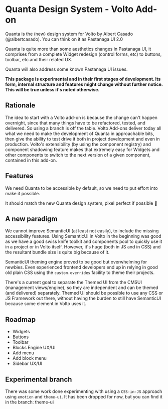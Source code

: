 # Quanta Design System - Volto Add-on

Quanta is the (new) design system for Volto by Albert Casado (@albertcasado). You can think on it as Pastanaga UI 2.0

Quanta is quite more than some aesthetics changes in Pastanaga UI, it comprises from a complete Widget redesign (control forms, etc) to buttons, toolbar, etc and their related UX.

Quanta will also address some known Pastanaga UI issues.

**This package is experimental and in their first stages of development. Its form, internal structure and features might change without further notice. This will be true unless it's noted otherwise.**

## Rationale

The idea to start with a Volto add-on is because the change can't happen overnight, since that many things have to be refactored, tested, and delivered. So using a branch is off the table. Volto Add-ons deliver today all what we need to make the development of Quanta in approachable bits, then give the ability to test drive it both in project development and even in production. Volto's extensibility (by using the component registry) and component shadowing feature makes that extremely easy for Widgets and other components to switch to the next version of a given component, contained in this add-on.

## Features

We need Quanta to be accessible by default, so we need to put effort into make it possible.

It should match the new Quanta design system, pixel perfect if possible 🙂

## A new paradigm

We cannot improve SemanticUI (at least not easily), to include the missing accessibility features. Using SemanticUI in Volto in the beginning was good as we have a good swiss knife toolkit and components pool to quickly use it in a project or in Volto itself. However, it's huge (both in JS and in CSS) and the resultant bundle size is quite big because of it.

SemanticUI theming engine proved to be good but overwhelming for newbies. Even experienced frontend developers end up in relying in good old plain CSS using the `custom.overrides` facility to theme their projects.

There's a current goal to separate the Themed UI from the CMSUI (management views/engine), so they are independent and can be themed (and delivered) separately. Themed UI should be possible to use any CSS or JS Framework out there, without having the burden to still have SemanticUI because some element in Volto uses it.

## Roadmap

- Widgets
- Buttons
- Toolbar
- Blocks Engine UX/UI
- Add menu
- Add block menu
- Sidebar UX/UI

## Experimental branch

There was some work done experimenting with using a `CSS-in-JS` approach using `emotion` and `theme-ui`. It has been dropped for now, but you can find it in the branch: theme-ui
